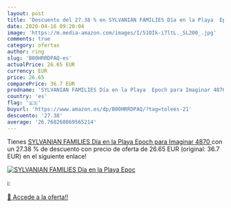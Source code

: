 ```yaml
---
layout: post
title: 'Descuento del 27.38 % en SYLVANIAN FAMILIES Día en la Playa  Epoc'
date: 2020-04-16 09:20:04
image: 'https://m.media-amazon.com/images/I/51OIk-i7ltL._SL200_.jpg'
comments: true
category: ofertas
author: ring
slug: 'B00HRRDPAQ-es'
actualPrice: 26.65 EUR
currency: EUR
price: 26.65
comparePrice: 36.7 EUR
prodname: 'SYLVANIAN FAMILIES Día en la Playa  Epoch para Imaginar 4870 '
country: 'es'
flag: '🇪🇸'
buyurl: 'https://www.amazon.es/dp/B00HRRDPAQ/?tag=tolees-21'
descuento: '27.38'
average: '26.768260869565214'
---
```


Tienes [SYLVANIAN FAMILIES Día en la Playa  Epoch para Imaginar 4870 ](https://www.amazon.es/dp/B00HRRDPAQ/?tag=tolees-21) con un 27.38 % de descuento con precio de oferta de 26.65 EUR (original: 36.7 EUR) en el siguiente enlace!

[![SYLVANIAN FAMILIES Día en la Playa  Epoc](https://m.media-amazon.com/images/I/51OIk-i7ltL._SL200_.jpg)](https://www.amazon.es/dp/B00HRRDPAQ/?tag=tolees-21)

ℹ️:


[🛒 Accede a la oferta!!](https://www.amazon.es/dp/B00HRRDPAQ/?tag=tolees-21)
